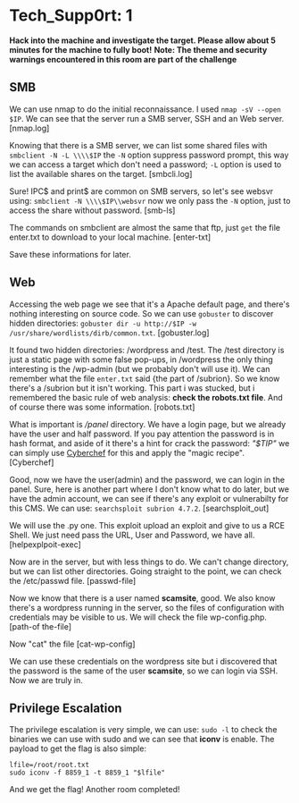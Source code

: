 # Tech_Supp0rt: 1
**Hack into the machine and investigate the target. Please allow about 5 minutes for the machine to fully boot!**
**Note: The theme and security warnings encountered in this room are part of the challenge**

## SMB
We can use nmap to do the initial reconnaissance. I used `nmap -sV --open $IP`. We can see that the server run a SMB server, SSH and an Web server.
[nmap.log]

Knowing that there is a SMB server, we can list some shared files with `smbclient -N -L \\\\$IP` the `-N` option suppress password prompt, this way we can access a target which don't need a password; `-L` option is used to list the available shares on the target.
[smbcli.log]

Sure! IPC$ and print$ are common on SMB servers, so let's see websvr using: `smbclient -N \\\\$IP\\websvr` now we only pass the `-N` option, just to access the share without password.
[smb-ls]

The commands on smbclient are almost the same that ftp, just `get` the file enter.txt to download to your local machine.
[enter-txt]

Save these informations for later.

## Web

Accessing the web page we see that it's a Apache default page, and there's nothing interesting on source code. So we can use `gobuster` to discover hidden directories: `gobuster dir -u http://$IP -w /usr/share/wordlists/dirb/common.txt`.
[gobuster.log]

It found two hidden directories: /wordpress and /test. The /test directory is just a static page with some false pop-ups, in /wordpress the only thing interesting is the /wp-admin (but we probably don't will use it). We can remember what the file `enter.txt` said {the part of /subrion}. So we know there's a /subrion but it isn't working. This part i was stucked, but i remembered the basic rule of web analysis: **check the robots.txt file**. And of course there was some information.
[robots.txt]

What is important is */panel* directory. We have a login page, but we already have the user and half password. If you pay attention the password is in hash format, and aside of it there's a hint for crack the password: *"$TIP"* we can simply use [Cyberchef](https://gchq.github.io/CyberChef/) for this and apply the "magic recipe".
[Cyberchef]

Good, now we have the user(admin) and the password, we can login in the panel. Sure, here is another part where I don't know what to do later, but we have the admin account, we can see if there's any exploit or vulnerabilty for this CMS. We can use: `searchsploit subrion 4.7.2`.
[searchsploit_out]

We will use the .py one. This exploit upload an exploit and give to us a RCE Shell. We just need pass the URL, User and Password, we have all.
[helpexplpoit-exec]

Now are in the server, but with less things to do. We can't change directory, but we can list other directories. Going straight to the point, we can check the /etc/passwd file.
[passwd-file]

Now we know that there is a user named **scamsite**, good. We also know there's a wordpress running in the server, so the files of configuration with credentials may be visible to us. We will check the file wp-config.php.
[path-of the-file]

Now "cat" the file
[cat-wp-config]

We can use these credentials on the wordpress site but i discovered that the password is the same of the user **scamsite**, so we can login via SSH. Now we are truly in.

## Privilege Escalation

The privilege escalation is very simple, we can use: `sudo -l` to check the binaries we can use with sudo and we can see that **iconv** is enable. The payload to get the flag is also simple:
```
lfile=/root/root.txt
sudo iconv -f 8859_1 -t 8859_1 "$lfile"
```

And we get the flag! Another room completed! 

